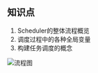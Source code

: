 ## 知识点
1. Scheduler的整体流程概览
2. 调度过程中的各种全局变量
3. 构建任务调度的概念

![流程图]("../img/scheduler-fiber-scheduler.png")
